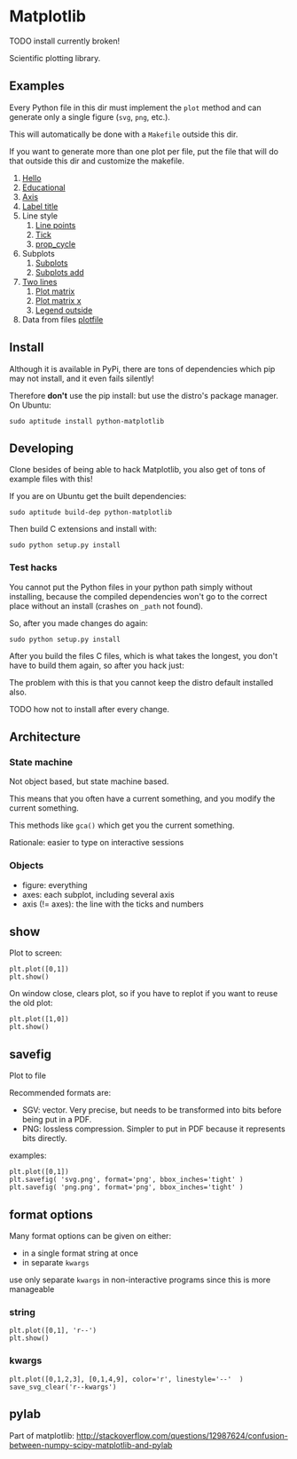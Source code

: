 # Matplotlib

TODO install currently broken!

Scientific plotting library.

## Examples

Every Python file in this dir must implement the `plot` method and can generate only a single figure (`svg`, `png`, etc.).

This will automatically be done with a `Makefile` outside this dir.

If you want to generate more than one plot per file, put the file that will do that outside this dir and customize the makefile.

1.  [Hello](hello.py)
1.  [Educational](educational.py)
1.  [Axis](axis.py)
1.  [Label title](label_title.py)
1.  Line style
    1.  [Line points](line_points.py)
    1.  [Tick](tick.py)
    1.  [prop_cycle](prop_cycle.py)
1.  Subplots
    1.  [Subplots](subplots.py)
    1.  [Subplots add](subplots_add.py)
1.  [Two lines](two_lines.py)
    1.  [Plot matrix](plot_matrix.py)
    1.  [Plot matrix x](plot_matrix_x.py)
    1.  [Legend outside](legend_outside.py)
1.  Data from files
    [plotfile](plotfile.py)

## Install

Although it is available in PyPi, there are tons of dependencies which pip may not install, and it even fails silently!

Therefore **don't** use the pip install: but use the distro's package manager. On Ubuntu:

	sudo aptitude install python-matplotlib

## Developing

Clone besides of being able to hack Matplotlib, you also get of tons of example files with this!

If you are on Ubuntu get the built dependencies:

    sudo aptitude build-dep python-matplotlib

Then build C extensions and install with:

    sudo python setup.py install

### Test hacks

You cannot put the Python files in your python path simply without installing, because the compiled dependencies won't go to the correct place without an install (crashes on `_path` not found).

So, after you made changes do again:

    sudo python setup.py install

After you build the files C files, which is what takes the longest, you don't have to build them again, so after you hack just:

The problem with this is that you cannot keep the distro default installed also.

TODO how not to install after every change.

## Architecture

### State machine

Not object based, but state machine based.

This means that you often have a current something, and you modify the current something.

This methods like `gca()` which get you the current something.

Rationale: easier to type on interactive sessions

### Objects

- figure:              everything
- axes:                each subplot, including several axis
- axis (!= axes):      the line with the ticks and numbers

## show

Plot to screen:

    plt.plot([0,1])
    plt.show()

On window close, clears plot, so if you have to replot if you want to reuse the old plot:

    plt.plot([1,0])
    plt.show()

## savefig

Plot to file

Recommended formats are:

- SGV: vector. Very precise, but needs to be transformed into bits before being put in a PDF.
- PNG: lossless compression. Simpler to put in PDF because it represents bits directly.

examples:

    plt.plot([0,1])
    plt.savefig( 'svg.png', format='png', bbox_inches='tight' )
    plt.savefig( 'png.png', format='png', bbox_inches='tight' )

## format options

Many format options can be given on either:

- in a single format string at once
- in separate `kwargs`

use only separate `kwargs` in non-interactive programs since this is more manageable

### string

    plt.plot([0,1], 'r--')
    plt.show()

### kwargs

    plt.plot([0,1,2,3], [0,1,4,9], color='r', linestyle='--'  )
    save_svg_clear('r--kwargs')

## pylab

Part of matplotlib: <http://stackoverflow.com/questions/12987624/confusion-between-numpy-scipy-matplotlib-and-pylab>
